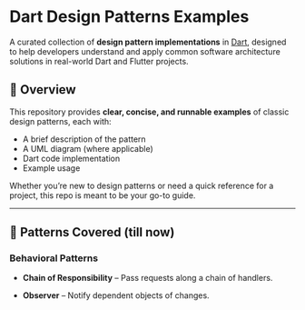 # Dart Design Patterns Examples

A curated collection of **design pattern implementations** in [Dart](https://dart.dev/), designed to help developers understand and apply common software architecture solutions in real-world Dart and Flutter projects.

## 📖 Overview

This repository provides **clear, concise, and runnable examples** of classic design patterns, each with:
- A brief description of the pattern
- A UML diagram (where applicable)
- Dart code implementation
- Example usage

Whether you’re new to design patterns or need a quick reference for a project, this repo is meant to be your go-to guide.

---

## 📂 Patterns Covered (till now)

<!-- ### Creational Patterns
- **Singleton** – Ensure a class has only one instance.
- **Factory Method** – Create objects without specifying the exact class.
- **Abstract Factory** – Provide an interface for creating families of related objects.
- **Builder** – Separate object construction from its representation.
- **Prototype** – Clone objects without depending on their concrete classes. -->

<!-- ### Structural Patterns
- **Adapter** – Allow incompatible interfaces to work together.
- **Bridge** – Decouple an abstraction from its implementation.
- **Composite** – Treat individual objects and compositions uniformly.
- **Decorator** – Add behavior to objects dynamically.
- **Facade** – Provide a simplified interface to a complex subsystem.
- **Flyweight** – Minimize memory usage by sharing state.
- **Proxy** – Control access to another object. -->

### Behavioral Patterns
- **Chain of Responsibility** – Pass requests along a chain of handlers.
<!-- - **Command** – Encapsulate requests as objects.
- **Interpreter** – Define a grammar and interpret sentences in it.
- **Iterator** – Traverse elements without exposing representation.
- **Mediator** – Define an object to coordinate communication.
- **Memento** – Capture and restore an object’s state. -->
- **Observer** – Notify dependent objects of changes.
<!-- - **State** – Change behavior when an object’s state changes.
- **Strategy** – Define a family of algorithms and make them interchangeable.
- **Template Method** – Define the skeleton of an algorithm.
- **Visitor** – Separate algorithms from object structures. -->